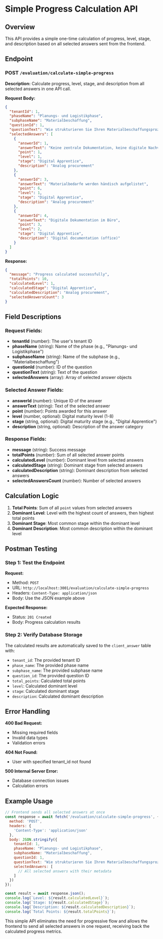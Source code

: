 # Simple Progress Calculation API

## Overview
This API provides a simple one-time calculation of progress, level, stage, and description based on all selected answers sent from the frontend.

## Endpoint

### POST `/evaluation/calculate-simple-progress`

**Description:** Calculate progress, level, stage, and description from all selected answers in one API call.

**Request Body:**
```json
{
  "tenantId": 1,
  "phaseName": "Planungs- und Logistikphase",
  "subphaseName": "Materialbeschaffung",
  "questionId": 1,
  "questionText": "Wie strukturieren Sie Ihren Materialbeschaffungsprozess?",
  "selectedAnswers": [
    {
      "answerId": 1,
      "answerText": "Keine zentrale Dokumentation, keine digitale Nachverfolgung",
      "point": 1,
      "level": 1,
      "stage": "Digital Apprentice",
      "description": "Analog procurement"
    },
    {
      "answerId": 3,
      "answerText": "Materialbedarfe werden händisch aufgelistet",
      "point": 6,
      "level": 1,
      "stage": "Digital Apprentice",
      "description": "Analog procurement"
    },
    {
      "answerId": 4,
      "answerText": "Digitale Dokumentation im Büro",
      "point": 3,
      "level": 2,
      "stage": "Digital Apprentice",
      "description": "Digital documentation (office)"
    }
  ]
}
```

**Response:**
```json
{
  "message": "Progress calculated successfully",
  "totalPoints": 10,
  "calculatedLevel": 1,
  "calculatedStage": "Digital Apprentice",
  "calculatedDescription": "Analog procurement",
  "selectedAnswersCount": 3
}
```

## Field Descriptions

### Request Fields:
- **tenantId** (number): The user's tenant ID
- **phaseName** (string): Name of the phase (e.g., "Planungs- und Logistikphase")
- **subphaseName** (string): Name of the subphase (e.g., "Materialbeschaffung")
- **questionId** (number): ID of the question
- **questionText** (string): Text of the question
- **selectedAnswers** (array): Array of selected answer objects

### Selected Answer Fields:
- **answerId** (number): Unique ID of the answer
- **answerText** (string): Text of the selected answer
- **point** (number): Points awarded for this answer
- **level** (number, optional): Digital maturity level (1-8)
- **stage** (string, optional): Digital maturity stage (e.g., "Digital Apprentice")
- **description** (string, optional): Description of the answer category

### Response Fields:
- **message** (string): Success message
- **totalPoints** (number): Sum of all selected answer points
- **calculatedLevel** (number): Dominant level from selected answers
- **calculatedStage** (string): Dominant stage from selected answers
- **calculatedDescription** (string): Dominant description from selected answers
- **selectedAnswersCount** (number): Number of selected answers

## Calculation Logic

1. **Total Points**: Sum of all `point` values from selected answers
2. **Dominant Level**: Level with the highest count of answers, then highest total points
3. **Dominant Stage**: Most common stage within the dominant level
4. **Dominant Description**: Most common description within the dominant level

## Postman Testing

### Step 1: Test the Endpoint
**Request:**
- Method: `POST`
- URL: `http://localhost:3001/evaluation/calculate-simple-progress`
- Headers: `Content-Type: application/json`
- Body: Use the JSON example above

**Expected Response:**
- Status: `201 Created`
- Body: Progress calculation results

### Step 2: Verify Database Storage
The calculated results are automatically saved to the `client_answer` table with:
- `tenant_id`: The provided tenant ID
- `phase_name`: The provided phase name
- `subphase_name`: The provided subphase name
- `question_id`: The provided question ID
- `total_points`: Calculated total points
- `level`: Calculated dominant level
- `stage`: Calculated dominant stage
- `description`: Calculated dominant description

## Error Handling

**400 Bad Request:**
- Missing required fields
- Invalid data types
- Validation errors

**404 Not Found:**
- User with specified tenant_id not found

**500 Internal Server Error:**
- Database connection issues
- Calculation errors

## Example Usage

```javascript
// Frontend sends all selected answers at once
const response = await fetch('/evaluation/calculate-simple-progress', {
  method: 'POST',
  headers: {
    'Content-Type': 'application/json'
  },
  body: JSON.stringify({
    tenantId: 1,
    phaseName: "Planungs- und Logistikphase",
    subphaseName: "Materialbeschaffung",
    questionId: 1,
    questionText: "Wie strukturieren Sie Ihren Materialbeschaffungsprozess?",
    selectedAnswers: [
      // All selected answers with their metadata
    ]
  })
});

const result = await response.json();
console.log(`Level: ${result.calculatedLevel}`);
console.log(`Stage: ${result.calculatedStage}`);
console.log(`Description: ${result.calculatedDescription}`);
console.log(`Total Points: ${result.totalPoints}`);
```

This simple API eliminates the need for progressive flow and allows the frontend to send all selected answers in one request, receiving back the calculated progress metrics. 